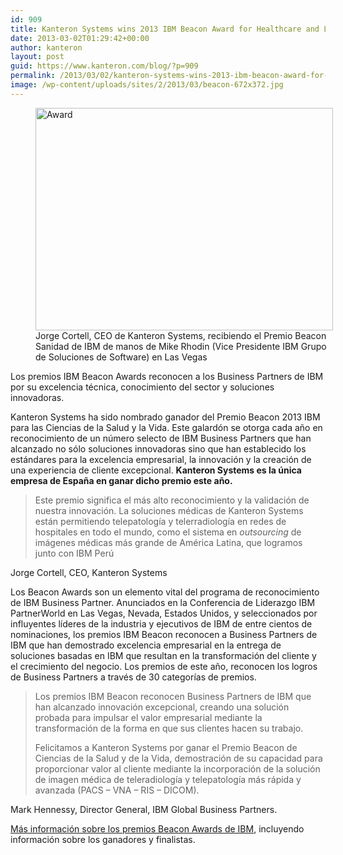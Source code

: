 ```yaml
---
id: 909
title: Kanteron Systems wins 2013 IBM Beacon Award for Healthcare and Life Sciences
date: 2013-03-02T01:29:42+00:00
author: kanteron
layout: post
guid: https://www.kanteron.com/blog/?p=909
permalink: /2013/03/02/kanteron-systems-wins-2013-ibm-beacon-award-for-healthcare-and-life-sciences/
image: /wp-content/uploads/sites/2/2013/03/beacon-672x372.jpg
---
```

<figure style="width: 476px" class="wp-caption aligncenter"><img class=" " alt="Award" src="httpss://lh6.googleusercontent.com/-4yzoGzI_NJ0/US2mq3tJS-I/AAAAAAAAJn0/QBpNT-HAUiM/s794/IMG_0373_6594.JPG" width="476" height="356" /><figcaption class="wp-caption-text">Jorge Cortell, CEO de Kanteron Systems, recibiendo el Premio Beacon Sanidad de IBM de manos de Mike Rhodin (Vice Presidente IBM Grupo de Soluciones de Software) en Las Vegas</figcaption></figure> 

Los premios IBM Beacon Awards reconocen a los Business Partners de IBM por su excelencia técnica, conocimiento del sector y soluciones innovadoras.

Kanteron Systems ha sido nombrado ganador del Premio Beacon 2013 IBM para las Ciencias de la Salud y la Vida. Este galardón se otorga cada año en reconocimiento de un número selecto de IBM Business Partners que han alcanzado no sólo soluciones innovadoras sino que han establecido los estándares para la excelencia empresarial, la innovación y la creación de una experiencia de cliente excepcional. **Kanteron Systems es la única empresa de España en ganar dicho premio este año.**

> Este premio significa el más alto reconocimiento y la validación de nuestra innovación. La soluciones médicas de Kanteron Systems están permitiendo telepatología y telerradiología en redes de hospitales en todo el mundo, como el sistema en _outsourcing_ de imágenes médicas más grande de América Latina, que logramos junto con IBM Perú

Jorge Cortell, CEO, Kanteron Systems

Los Beacon Awards son un elemento vital del programa de reconocimiento de IBM Business Partner. Anunciados en la Conferencia de Liderazgo IBM PartnerWorld en Las Vegas, Nevada, Estados Unidos, y seleccionados por influyentes líderes de la industria y ejecutivos de IBM de entre cientos de nominaciones, los premios IBM Beacon reconocen a Business Partners de IBM que han demostrado excelencia empresarial en la entrega de soluciones basadas en IBM que resultan en la transformación del cliente y el crecimiento del negocio. Los premios de este año, reconocen los logros de Business Partners a través de 30 categorías de premios.

> Los premios IBM Beacon reconocen Business Partners de IBM que han alcanzado innovación excepcional, creando una solución probada para impulsar el valor empresarial mediante la transformación de la forma en que sus clientes hacen su trabajo.
> 
> Felicitamos a Kanteron Systems por ganar el Premio Beacon de Ciencias de la Salud y de la Vida, demostración de su capacidad para proporcionar valor al cliente mediante la incorporación de la solución de imagen médica de teleradiología y telepatología más rápida y avanzada (PACS – VNA – RIS – DICOM).

Mark Hennessy, Director General, IBM Global Business Partners.

<a title="httpss://www-304.ibm.com/partnerworld/wps/servlet/ContentHandler/pw_com_prb_2013_beacon_winners#best_industry_solution_for_healthcare" href="httpss://www-304.ibm.com/partnerworld/wps/servlet/ContentHandler/pw_com_prb_2013_beacon_winners#best_industry_solution_for_healthcare" target="_blank">Más información sobre los premios Beacon Awards de IBM</a>, incluyendo información sobre los ganadores y finalistas.

&nbsp;</p>